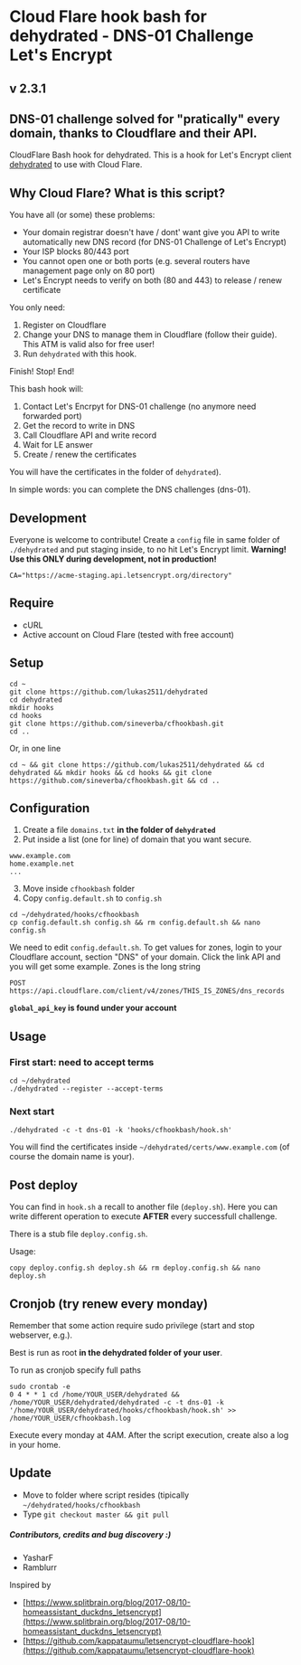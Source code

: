# Cloud Flare hook bash for dehydrated - DNS-01 Challenge Let's Encrypt
## v 2.3.1

## DNS-01 challenge solved for "pratically" every domain, thanks to Cloudflare and their API.

CloudFlare Bash hook for dehydrated.
This is a hook for Let's Encrypt client [dehydrated](https://github.com/lukas2511/dehydrated) to use with Cloud Flare.

## Why Cloud Flare? What is this script?

You have all (or some) these problems:

+ Your domain registrar doesn't have / dont' want give you API to write automatically new DNS record (for DNS-01 Challenge of Let's Encrypt)
+ Your ISP blocks 80/443 port
+ You cannot open one or both ports (e.g. several routers have management page only on 80 port)
+ Let's Encrypt needs to verify on both (80 and 443) to release / renew certificate

You only need:

1. Register on Cloudflare
2. Change your DNS to manage them in Cloudflare (follow their guide). This ATM is valid also for free user!
3. Run `dehydrated` with this hook.

Finish! Stop! End!

This bash hook will:

1. Contact Let's Encrpyt for DNS-01 challenge (no anymore need forwarded port)
2. Get the record to write in DNS
3. Call Cloudflare API and write record
4. Wait for LE answer
5. Create / renew the certificates

You will have the certificates in the folder of `dehydrated`).

In simple words: you can complete the DNS challenges (dns-01).

## Development
Everyone is welcome to contribute!
Create a `config` file in same folder of `./dehydrated` and put staging inside, to no hit Let's Encrypt limit.
**Warning! Use this ONLY during development, not in production!**

```
CA="https://acme-staging.api.letsencrypt.org/directory"
```

## Require
+ cURL
+ Active account on Cloud Flare (tested with free account)

## Setup
```
cd ~
git clone https://github.com/lukas2511/dehydrated
cd dehydrated
mkdir hooks
cd hooks
git clone https://github.com/sineverba/cfhookbash.git
cd ..
```

Or, in one line

```
cd ~ && git clone https://github.com/lukas2511/dehydrated && cd dehydrated && mkdir hooks && cd hooks && git clone https://github.com/sineverba/cfhookbash.git && cd ..
```


## Configuration

1. Create a file `domains.txt` **in the folder of `dehydrated`**
2. Put inside a list (one for line) of domain that you want secure.

```
www.example.com
home.example.net
...
```

3. Move inside `cfhookbash` folder
4. Copy `config.default.sh` to `config.sh`

```
cd ~/dehydrated/hooks/cfhookbash
cp config.default.sh config.sh && rm config.default.sh && nano config.sh
```

We need to edit `config.default.sh`. To get values for zones, login to your Cloudflare account, section "DNS" of your domain. Click the link API and you will get some example. Zones is the long string 

`POST https://api.cloudflare.com/client/v4/zones/THIS_IS_ZONES/dns_records`

**`global_api_key` is found under your account**

## Usage

### First start: need to accept terms
```
cd ~/dehydrated
./dehydrated --register --accept-terms
```

### Next start
```
./dehydrated -c -t dns-01 -k 'hooks/cfhookbash/hook.sh'
```

You will find the certificates inside `~/dehydrated/certs/www.example.com` (of course the domain name is your).

## Post deploy
You can find in `hook.sh` a recall to another file (`deploy.sh`).
Here you can write different operation to execute **AFTER** every successfull challenge.

There is a stub file `deploy.config.sh`.

Usage:
```
copy deploy.config.sh deploy.sh && rm deploy.config.sh && nano deploy.sh
```

## Cronjob (try renew every monday)

Remember that some action require sudo privilege (start and stop webserver, e.g.).

Best is run as root **in the dehydrated folder of your user**.

To run as cronjob specify full paths

```
sudo crontab -e
0 4 * * 1 cd /home/YOUR_USER/dehydrated && /home/YOUR_USER/dehydrated/dehydrated -c -t dns-01 -k '/home/YOUR_USER/dehydrated/hooks/cfhookbash/hook.sh' >> /home/YOUR_USER/cfhookbash.log
```
Execute every monday at 4AM. After the script execution, create also a log in your home.

## Update
+ Move to folder where script resides (tipically `~/dehydrated/hooks/cfhookbash`
+ Type `git checkout master && git pull`

##### Contributors, credits and bug discovery :)

+ YasharF
+ Ramblurr

Inspired by
+ [https://www.splitbrain.org/blog/2017-08/10-homeassistant_duckdns_letsencrypt](https://www.splitbrain.org/blog/2017-08/10-homeassistant_duckdns_letsencrypt)
+ [https://github.com/kappataumu/letsencrypt-cloudflare-hook](https://github.com/kappataumu/letsencrypt-cloudflare-hook)
